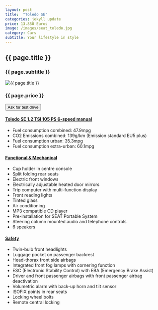 ```yaml
---
layout: post
title:  "Toledo SE"
categories: jekyll update
price: 13.850 Euros
image: /images/seat_toledo.jpg
category: Cars
subtitle: Your lifestyle in style
---
```

<h2>{{ page.title }}</h2>
<h3>{{ page.subtitle }}</h3>
<div class=row>
	<div id="left" class="col-md-6">
		<img class="carPost" src="{{ site.baseurl }}{{ page.image }}" alt="{{ page.title }}">
		<h3>{{ page.price }}</h3>
		<button type="button" class="btn btn-primary btn-lg">Ask for test drive</button>
	</div>
	<div id="right" class="col-md-6">
	<div class="panel-group" id="accordion">
		<div class="panel panel-default">
			<div class="panel-heading">
				<h4 class="panel-title">
					<a data-toggle="collapse" data-parent="#accordion" href="#collapseOne">
						Toledo SE 1.2 TSI 105 PS 6-speed manual
					</a>
				</h4>
			</div>
			<div id="collapseOne" class="panel-collapse collapse in">
				<div class="panel-body">
					<ul>
						<li>Fuel consumption combined: 47.9mpg</li>
						<li>CO2 Emissions combined: 139g/km (Emission standard EU5 plus)</li>
						<li>Fuel consumption urban: 35.3mpg</li>
						<li>Fuel consumption extra-urban: 60.1mpg</li>
					</ul>
				</div>
			</div>
		</div>
		<div class="panel panel-default">
			<div class="panel-heading">
				<h4 class="panel-title">
					<a data-toggle="collapse" data-parent="#accordion" href="#collapseTwo">
						Functional &amp; Mechanical
					</a>
				</h4>
			</div>
			<div id="collapseTwo" class="panel-collapse collapse">
				<div class="panel-body">
					<ul>
						<li>Cup holder in centre console</li>
						<li>Split folding rear seats</li>
						<li>Electric front windows</li>
						<li>Electrically adjustable heated door mirrors</li>
						<li>Trip computer with multi-function display</li>
						<li>Front reading lights</li>
						<li>Tinted glass</li>
						<li>Air conditioning</li>
						<li>MP3 compatible CD player</li>
						<li>Pre-installation for SEAT Portable System</li>
						<li>Steering column mounted audio and telephone controls</li>
						<li>6 speakers</li>
					</ul>
				</div>
			</div>
		</div>
		<div class="panel panel-default">
			<div class="panel-heading">
				<h4 class="panel-title">
					<a data-toggle="collapse" data-parent="#accordion" href="#collapseThree">
						Safety
					</a>
				</h4>
			</div>
			<div id="collapseThree" class="panel-collapse collapse">
				<div class="panel-body">
					<ul>
						<li>Twin-bulb front headlights</li>
						<li>Luggage pocket on passenger backrest</li>
						<li>Head-thorax front side airbags</li>
						<li>Integrated front fog lamps with cornering function</li>
						<li>ESC (Electronic Stability Control) with EBA (Emergency Brake Assist)</li>
						<li>Driver and front passenger airbags with front passenger airbag deactivation</li>
						<li>Volumetric alarm with back-up horn and tilt sensor</li>
						<li>ISOFIX points in rear seats</li>
						<li>Locking wheel bolts</li>
						<li>Remote central locking</li>
					</ul>
				</div>
			</div>
		</div>
	</div>
</div>

